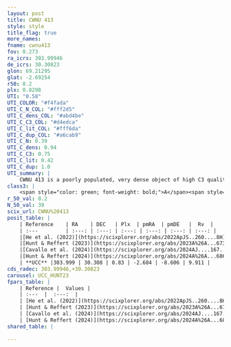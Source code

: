 ```yaml
---
layout: post
title: CWNU 413
style: style
title_flag: true
more_names: 
fname: cwnu413
fov: 0.273
ra_icrs: 303.99946
de_icrs: 30.30823
glon: 69.21295
glat: -2.69254
r50: 8.2
plx: 0.8298
UTI: "0.58"
UTI_COLOR: "#f4fada"
UTI_C_N_COL: "#fff2d5"
UTI_C_dens_COL: "#abd4be"
UTI_C_C3_COL: "#d4edca"
UTI_C_lit_COL: "#fff6da"
UTI_C_dup_COL: "#a6cab9"
UTI_C_N: 0.39
UTI_C_dens: 0.94
UTI_C_C3: 0.75
UTI_C_lit: 0.42
UTI_C_dup: 1.0
UTI_summary: |
    CWNU 413 is a poorly populated, very dense object of high C3 quality. It was recently reported in the literature.
class3: |
    <span style="color: green; font-weight: bold;">A</span><span style="color: #FFC300; font-weight: bold;">B</span>
r_50_val: 8.2
N_50_val: 39
scix_url: CWNU%20413
posit_table: |
    | Reference    | RA    | DEC   | Plx  | pmRA  | pmDE   |  Rv  |
    | :---         | :---: | :---: | :---: | :---: | :---: | :---: |
    |[He et al. (2022)](https://scixplorer.org/abs/2022ApJS..260....8H) | 304.012 | 30.324 | 0.83 | -2.66 | -8.6 | 6.1 |
    |[Hunt & Reffert (2023)](https://scixplorer.org/abs/2023A%26A...673A.114H) | 304.016 | 30.332 | 0.841 | -2.698 | -8.578 | 6.201 |
    |[Cavallo et al. (2024)](https://scixplorer.org/abs/2024AJ....167...12C) | 304.25 | 30.437 | 0.839 | -- | -- | -- |
    |[Hunt & Reffert (2024)](https://scixplorer.org/abs/2024A%26A...686A..42H) | 304.016 | 30.332 | 0.841 | -2.698 | -8.578 | 6.201 |
    | **UCC** |303.999 | 30.308 | 0.83 | -2.684 | -8.606 | 9.911 | 
cds_radec: 303.99946,+30.30823
carousel: UCC_HUNT23
fpars_table: |
    | Reference |  Values |
    | :---  |  :---:  |
    | [He et al. (2022)](https://scixplorer.org/abs/2022ApJS..260....8H) | `AG=1.5, m-M=10.3, logAge=8.4, Z=0.04` |
    | [Hunt & Reffert (2023)](https://scixplorer.org/abs/2023A%26A...673A.114H) | `AV50=1.769, diffAV50=2.468, MOD50=10.313, logAge50=8.359` |
    | [Cavallo et al. (2024)](https://scixplorer.org/abs/2024AJ....167...12C) | `AV50=2.09, dMod50=10.65, logAge50=8.25, [Fe/H]50=0.05` |
    | [Hunt & Reffert (2024)](https://scixplorer.org/abs/2024A%26A...686A..42H) | `MassJ=94.7593` |
shared_table: |
    
---
```

